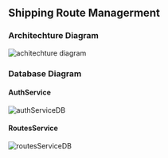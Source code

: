 ## Shipping Route Managerment
### Architechture Diagram

![achitechture diagram](https://github.com/user-attachments/assets/1178140a-4651-4abf-9108-f1d9895eb9b5)

### Database Diagram
#### AuthService
![authServiceDB](https://github.com/user-attachments/assets/1fa267d6-3618-425c-b659-9ccd4323a7dd)

#### RoutesService
![routesServiceDB](https://github.com/user-attachments/assets/8edc7eb9-4b50-4964-a751-23d9a8dad6f1)
